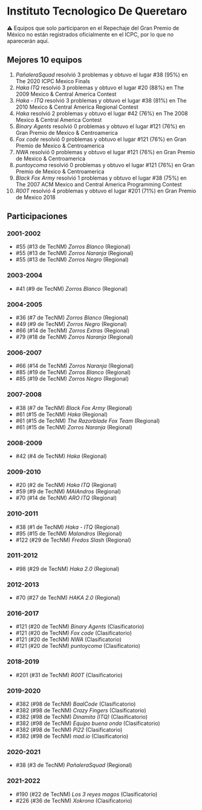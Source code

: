 # Instituto Tecnologico De Queretaro

:warning: Equipos que solo participaron en el Repechaje del Gran Premio de México no están registrados oficialmente en el ICPC, por lo que no aparecerán aquí.

## Mejores 10 equipos

1. _PañaleraSquad_ resolvió 3 problemas y obtuvo el lugar #38 (95%) en The 2020 ICPC Mexico Finals
1. _Haka ITQ_ resolvió 3 problemas y obtuvo el lugar #20 (88%) en The 2009 Mexico & Central America Contest
1. _Haka - ITQ_ resolvió 3 problemas y obtuvo el lugar #38 (81%) en The 2010 Mexico & Central America Regional Contest
1. _Haka_ resolvió 2 problemas y obtuvo el lugar #42 (76%) en The 2008 Mexico & Central America Contest
1. _Binary Agents_ resolvió 0 problemas y obtuvo el lugar #121 (76%) en Gran Premio de Mexico & Centroamerica
1. _Fox code_ resolvió 0 problemas y obtuvo el lugar #121 (76%) en Gran Premio de Mexico & Centroamerica
1. _NWA_ resolvió 0 problemas y obtuvo el lugar #121 (76%) en Gran Premio de Mexico & Centroamerica
1. _puntoycoma_ resolvió 0 problemas y obtuvo el lugar #121 (76%) en Gran Premio de Mexico & Centroamerica
1. _Black Fox Army_ resolvió 1 problemas y obtuvo el lugar #38 (75%) en The 2007 ACM Mexico and Central America Programming Contest
1. _R00T_ resolvió 4 problemas y obtuvo el lugar #201 (71%) en Gran Premio de Mexico 2018

## Participaciones

### 2001-2002

- #55 (#13 de TecNM) _Zorros Blanco_ (Regional)
- #55 (#13 de TecNM) _Zorros Naranja_ (Regional)
- #55 (#13 de TecNM) _Zorros Negro_ (Regional)

### 2003-2004

- #41 (#9 de TecNM) _Zorros Blanco_ (Regional)

### 2004-2005

- #36 (#7 de TecNM) _Zorros Blanco_ (Regional)
- #49 (#9 de TecNM) _Zorros Negro_ (Regional)
- #66 (#14 de TecNM) _Zorros Extras_ (Regional)
- #79 (#18 de TecNM) _Zorros Naranja_ (Regional)

### 2006-2007

- #66 (#14 de TecNM) _Zorros Naranja_ (Regional)
- #85 (#19 de TecNM) _Zorros Blanco_ (Regional)
- #85 (#19 de TecNM) _Zorros Negro_ (Regional)

### 2007-2008

- #38 (#7 de TecNM) _Black Fox Army_ (Regional)
- #61 (#15 de TecNM) _Haka_ (Regional)
- #61 (#15 de TecNM) _The Razorblade Fox Team_ (Regional)
- #61 (#15 de TecNM) _Zorros Naranja_ (Regional)

### 2008-2009

- #42 (#4 de TecNM) _Haka_ (Regional)

### 2009-2010

- #20 (#2 de TecNM) _Haka ITQ_ (Regional)
- #59 (#9 de TecNM) _MAlAndros_ (Regional)
- #70 (#14 de TecNM) _ARO ITQ_ (Regional)

### 2010-2011

- #38 (#1 de TecNM) _Haka - ITQ_ (Regional)
- #95 (#15 de TecNM) _Malandros_ (Regional)
- #122 (#29 de TecNM) _Fredos Slash_ (Regional)

### 2011-2012

- #98 (#29 de TecNM) _Haka 2.0_ (Regional)

### 2012-2013

- #70 (#27 de TecNM) _HAKA 2.0_ (Regional)

### 2016-2017

- #121 (#20 de TecNM) _Binary Agents_ (Clasificatorio)
- #121 (#20 de TecNM) _Fox code_ (Clasificatorio)
- #121 (#20 de TecNM) _NWA_ (Clasificatorio)
- #121 (#20 de TecNM) _puntoycoma_ (Clasificatorio)

### 2018-2019

- #201 (#31 de TecNM) _R00T_ (Clasificatorio)

### 2019-2020

- #382 (#98 de TecNM) _BaalCode_ (Clasificatorio)
- #382 (#98 de TecNM) _Crazy  Fingers_ (Clasificatorio)
- #382 (#98 de TecNM) _Dinamita (ITQ)_ (Clasificatorio)
- #382 (#98 de TecNM) _Equipo buena onda_ (Clasificatorio)
- #382 (#98 de TecNM) _Pi22_ (Clasificatorio)
- #382 (#98 de TecNM) _mad.io_ (Clasificatorio)

### 2020-2021

- #38 (#3 de TecNM) _PañaleraSquad_ (Regional)

### 2021-2022

- #190 (#22 de TecNM) _Los 3 reyes magos_ (Clasificatorio)
- #226 (#36 de TecNM) _Xokrona_ (Clasificatorio)



